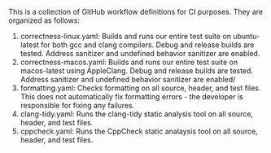This is a collection of GitHub workflow definitions for CI purposes.  They are organized as follows:

1.  correctness-linux.yaml: Builds and runs our entire test suite on ubuntu-latest for both gcc and clang compilers.  Debug and release builds are tested.  Address sanitizer and undefined behavior sanitizer are enabled.
2.  correctness-macos.yaml: Builds and runs our entire test suite on macos-latest using AppleClang.  Debug and release builds are tested.  Address sanitizer and undefined behavior sanitizer are enabled/
3.  formatting.yaml:  Checks formatting on all source, header, and test files.  This does not automatically fix formatting errors - the developer is responsible for fixing any failures.
4.  clang-tidy.yaml:  Runs the clang-tidy static analysis tool on all source, header, and test files.
5.  cppcheck.yaml:  Runs the CppCheck static analaysis tool on all source, header, and test files.